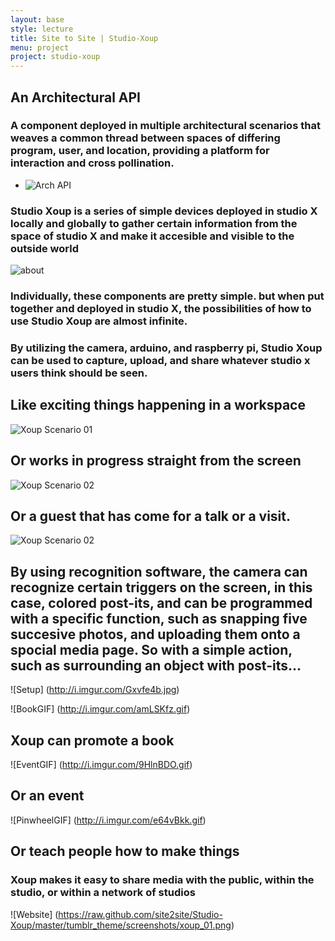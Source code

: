 ```yaml
---
layout: base
style: lecture
title: Site to Site | Studio-Xoup
menu: project
project: studio-xoup
---
```

## An Architectural API

### A component deployed in multiple architectural scenarios that weaves a common thread between spaces of differing program, user, and location, providing a platform for interaction and cross pollination.      

* ![Arch API](https://raw.github.com/site2site/Studio-Xoup/master/About%20Page/Final%20Presentation%20imgs/api%20definition-01.jpg)

### Studio Xoup is a series of simple devices deployed in studio X locally and globally to gather certain information from the space of studio X and make it accesible and visible to the outside world

![about](https://raw.github.com/site2site/Studio-Xoup/master/About%20Page/About-web-expanded.jpg)

### Individually, these components are pretty simple. but when put together and deployed in studio X, the possibilities of how to use Studio Xoup are almost infinite.

### By utilizing the camera, arduino, and raspberry pi, Studio Xoup can be used to capture, upload, and share whatever studio x users think should be seen.

## Like exciting things happening in a workspace
![Xoup Scenario 01](https://raw.github.com/site2site/Studio-Xoup/master/About%20Page/Final%20Presentation%20imgs/xoup%20scenario-04.jpg)

## Or works in progress straight from the screen
![Xoup Scenario 02](https://raw.github.com/site2site/Studio-Xoup/master/About%20Page/Final%20Presentation%20imgs/xoup%20scenario-05.jpg)

## Or a guest that has come for a talk or a visit.
![Xoup Scenario 02](https://raw.github.com/site2site/Studio-Xoup/master/About%20Page/Final%20Presentation%20imgs/xoup%20scenario-06.jpg)


## By using recognition software, the camera can recognize certain triggers on the screen, in this case, colored post-its, and can be programmed with a specific function, such as snapping five succesive photos, and uploading them onto a spocial media page.  So with a simple action, such as surrounding an object with post-its...

![Setup] (http://i.imgur.com/Gxvfe4b.jpg)



![BookGIF] (http://i.imgur.com/amLSKfz.gif)
## Xoup can promote a book



 ![EventGIF] (http://i.imgur.com/9HlnBDO.gif)
## Or an event



![PinwheelGIF] (http://i.imgur.com/e64vBkk.gif)
## Or teach people how to make things

### Xoup makes it easy to share media with the public, within the studio, or within a network of studios


![Website] (https://raw.github.com/site2site/Studio-Xoup/master/tumblr_theme/screenshots/xoup_01.png)
